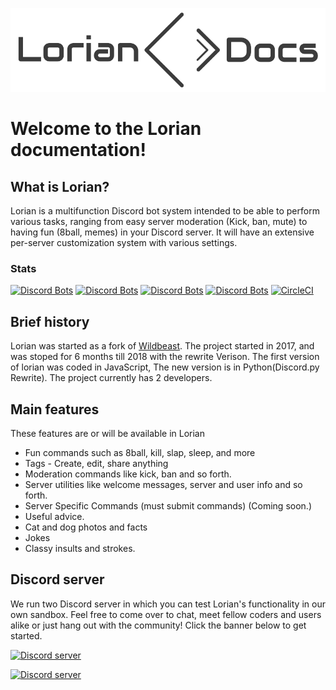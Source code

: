 ![banner](docs/img/banner.png)
# Welcome to the Lorian documentation! 

## What is Lorian?

Lorian is a multifunction Discord bot system intended to be able to perform various tasks, ranging from easy server moderation \(Kick, ban, mute\) to having fun \(8ball, memes\) in your Discord server. It will have an extensive per-server customization system with various settings.

### Stats

[![Discord Bots](https://discordbots.org/api/widget/status/405845656188747796.svg?noavatar=true)](https://discordbots.org/bot/405845656188747796) [![Discord Bots](https://discordbots.org/api/widget/servers/405845656188747796.svg?noavatar=true)](https://discordbots.org/bot/405845656188747796) [![Discord Bots](https://discordbots.org/api/widget/upvotes/405845656188747796.svg?noavatar=true)](https://discordbots.org/bot/405845656188747796) [![Discord Bots](https://discordbots.org/api/widget/lib/405845656188747796.svg?noavatar=true)](https://discordbots.org/bot/405845656188747796)
[![CircleCI](https://circleci.com/gh/Tslimshady99/docs.svg?style=svg)](https://circleci.com/gh/Tslimshady99/docs)

## Brief history

Lorian was started as a fork of [Wildbeast](http://thesharks.xyz/). The project started in 2017, and was stoped for 6 months till 2018 with the rewrite Verison. 
The first version of lorian was coded in JavaScript, The new version is in Python(Discord.py Rewrite). The project currently has 2 developers.

## Main features

These features are or will be available in Lorian

* Fun commands such as 8ball, kill, slap, sleep, and more
* Tags - Create, edit, share anything
* Moderation commands like kick, ban and so forth.
* Server utilities like welcome messages, server and user info and so forth.
* Server Specific Commands (must submit commands) (Coming soon.)
* Useful advice.
* Cat and dog photos and facts
* Jokes
* Classy insults and strokes.

## Discord server

We run two Discord server in which you can test Lorian's functionality in our own sandbox. Feel free to come over to chat, meet fellow coders and users alike or just hang out with the community! Click the banner below to get started.

<a href="https://discord.gg/6cqSJTh"><img src="https://discordapp.com/api/guilds/361260253439983629/widget.png?style=banner2" alt="Discord server"></a>

<a href="https://discord.gg/WK5EZWN"><img src="https://discordapp.com/api/guilds/379461989874794499/widget.png?style=banner2" alt="Discord server"></a>
